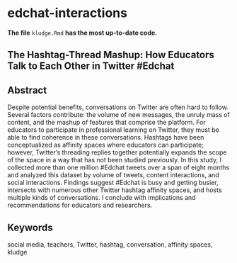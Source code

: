 # edchat-interactions

**The file** `kludge.Rmd` **has the most up-to-date code.**

## The Hashtag-Thread Mashup: How Educators Talk to Each Other in Twitter \#Edchat

## Abstract 

Despite potential benefits, conversations on Twitter are often hard to follow. Several factors contribute: the volume of new messages, the unruly mass of content, and the mashup of features that comprise the platform. For educators to participate in professional learning on Twitter, they must be able to find coherence in these conversations. Hashtags have been conceptualized as affinity spaces where educators can participate; however, Twitter’s threading replies together potentially expands the scope of the space in a way that has not been studied previously. In this study, I collected more than one million #Edchat tweets over a span of eight months and analyzed this dataset by volume of tweets, content interactions, and social interactions. Findings suggest #Edchat is busy and getting busier, intersects with numerous other Twitter hashtag affinity spaces, and hosts multiple kinds of conversations. I conclude with implications and recommendations for educators and researchers.

## Keywords

social media, teachers, Twitter, hashtag, conversation, affinity spaces, kludge